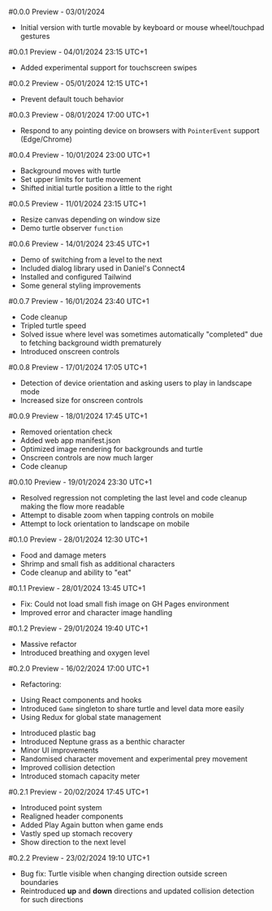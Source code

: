 #0.0.0 Preview - 03/01/2024
* Initial version with turtle movable by keyboard or mouse wheel/touchpad gestures

#0.0.1 Preview - 04/01/2024 23:15 UTC+1
* Added experimental support for touchscreen swipes

#0.0.2 Preview - 05/01/2024 12:15 UTC+1
* Prevent default touch behavior

#0.0.3 Preview - 08/01/2024 17:00 UTC+1
* Respond to any pointing device on browsers with `PointerEvent` support (Edge/Chrome)

#0.0.4 Preview - 10/01/2024 23:00 UTC+1
* Background moves with turtle
* Set upper limits for turtle movement
* Shifted initial turtle position a little to the right

#0.0.5 Preview - 11/01/2024 23:15 UTC+1
* Resize canvas depending on window size
* Demo turtle observer `function`

#0.0.6 Preview - 14/01/2024 23:45 UTC+1
* Demo of switching from a level to the next
* Included dialog library used in Daniel's Connect4
* Installed and configured Tailwind
* Some general styling improvements

#0.0.7 Preview - 16/01/2024 23:40 UTC+1
* Code cleanup
* Tripled turtle speed
* Solved issue where level was sometimes automatically "completed" due to fetching background width prematurely
* Introduced onscreen controls

#0.0.8 Preview - 17/01/2024 17:05 UTC+1
* Detection of device orientation and asking users to play in landscape mode
* Increased size for onscreen controls

#0.0.9 Preview - 18/01/2024 17:45 UTC+1
* Removed orientation check
* Added web app manifest.json
* Optimized image rendering for backgrounds and turtle
* Onscreen controls are now much larger
* Code cleanup

#0.0.10 Preview - 19/01/2024 23:30 UTC+1
* Resolved regression not completing the last level and code cleanup making the flow more readable
* Attempt to disable zoom when tapping controls on mobile
* Attempt to lock orientation to landscape on mobile

#0.1.0 Preview - 28/01/2024 12:30 UTC+1
* Food and damage meters
* Shrimp and small fish as additional characters
* Code cleanup and ability to "eat"

#0.1.1 Preview - 28/01/2024 13:45 UTC+1
* Fix: Could not load small fish image on GH Pages environment
* Improved error and character image handling

#0.1.2 Preview - 29/01/2024 19:40 UTC+1
* Massive refactor
* Introduced breathing and oxygen level

#0.2.0 Preview - 16/02/2024 17:00 UTC+1
* Refactoring:
 - Using React components and hooks
 - Introduced `Game` singleton to share turtle and level data more easily
 - Using Redux for global state management
* Introduced plastic bag
* Introduced Neptune grass as a benthic character
* Minor UI improvements
* Randomised character movement and experimental prey movement
* Improved collision detection
* Introduced stomach capacity meter

#0.2.1 Preview - 20/02/2024 17:45 UTC+1
* Introduced point system
* Realigned header components
* Added Play Again button when game ends
* Vastly sped up stomach recovery
* Show direction to the next level

#0.2.2 Preview - 23/02/2024 19:10 UTC+1
* Bug fix: Turtle visible when changing direction outside screen boundaries
* Reintroduced **up** and **down** directions and updated collision detection for such directions